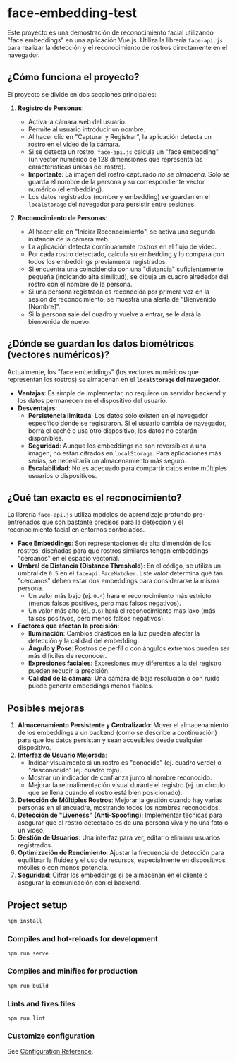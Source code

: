 # face-embedding-test

Este proyecto es una demostración de reconocimiento facial utilizando "face embeddings" en una aplicación Vue.js. Utiliza la librería `face-api.js` para realizar la detección y el reconocimiento de rostros directamente en el navegador.

## ¿Cómo funciona el proyecto?

El proyecto se divide en dos secciones principales:

1.  **Registro de Personas**:
    *   Activa la cámara web del usuario.
    *   Permite al usuario introducir un nombre.
    *   Al hacer clic en "Capturar y Registrar", la aplicación detecta un rostro en el video de la cámara.
    *   Si se detecta un rostro, `face-api.js` calcula un "face embedding" (un vector numérico de 128 dimensiones que representa las características únicas del rostro).
    *   **Importante**: La imagen del rostro capturado *no se almacena*. Solo se guarda el nombre de la persona y su correspondiente vector numérico (el embedding).
    *   Los datos registrados (nombre y embedding) se guardan en el `localStorage` del navegador para persistir entre sesiones.

2.  **Reconocimiento de Personas**:
    *   Al hacer clic en "Iniciar Reconocimiento", se activa una segunda instancia de la cámara web.
    *   La aplicación detecta continuamente rostros en el flujo de video.
    *   Por cada rostro detectado, calcula su embedding y lo compara con todos los embeddings previamente registrados.
    *   Si encuentra una coincidencia con una "distancia" suficientemente pequeña (indicando alta similitud), se dibuja un cuadro alrededor del rostro con el nombre de la persona.
    *   Si una persona registrada es reconocida por primera vez en la sesión de reconocimiento, se muestra una alerta de "Bienvenido [Nombre]".
    *   Si la persona sale del cuadro y vuelve a entrar, se le dará la bienvenida de nuevo.

## ¿Dónde se guardan los datos biométricos (vectores numéricos)?

Actualmente, los "face embeddings" (los vectores numéricos que representan los rostros) se almacenan en el **`localStorage` del navegador**.

*   **Ventajas**: Es simple de implementar, no requiere un servidor backend y los datos permanecen en el dispositivo del usuario.
*   **Desventajas**:
    *   **Persistencia limitada**: Los datos solo existen en el navegador específico donde se registraron. Si el usuario cambia de navegador, borra el caché o usa otro dispositivo, los datos no estarán disponibles.
    *   **Seguridad**: Aunque los embeddings no son reversibles a una imagen, no están cifrados en `localStorage`. Para aplicaciones más serias, se necesitaría un almacenamiento más seguro.
    *   **Escalabilidad**: No es adecuado para compartir datos entre múltiples usuarios o dispositivos.

## ¿Qué tan exacto es el reconocimiento?

La librería `face-api.js` utiliza modelos de aprendizaje profundo pre-entrenados que son bastante precisos para la detección y el reconocimiento facial en entornos controlados.

*   **Face Embeddings**: Son representaciones de alta dimensión de los rostros, diseñadas para que rostros similares tengan embeddings "cercanos" en el espacio vectorial.
*   **Umbral de Distancia (Distance Threshold)**: En el código, se utiliza un umbral de `0.5` en el `faceapi.FaceMatcher`. Este valor determina qué tan "cercanos" deben estar dos embeddings para considerarse la misma persona.
    *   Un valor más bajo (ej. `0.4`) hará el reconocimiento más estricto (menos falsos positivos, pero más falsos negativos).
    *   Un valor más alto (ej. `0.6`) hará el reconocimiento más laxo (más falsos positivos, pero menos falsos negativos).
*   **Factores que afectan la precisión**:
    *   **Iluminación**: Cambios drásticos en la luz pueden afectar la detección y la calidad del embedding.
    *   **Ángulo y Pose**: Rostros de perfil o con ángulos extremos pueden ser más difíciles de reconocer.
    *   **Expresiones faciales**: Expresiones muy diferentes a la del registro pueden reducir la precisión.
    *   **Calidad de la cámara**: Una cámara de baja resolución o con ruido puede generar embeddings menos fiables.

## Posibles mejoras

1.  **Almacenamiento Persistente y Centralizado**: Mover el almacenamiento de los embeddings a un backend (como se describe a continuación) para que los datos persistan y sean accesibles desde cualquier dispositivo.
2.  **Interfaz de Usuario Mejorada**:
    *   Indicar visualmente si un rostro es "conocido" (ej. cuadro verde) o "desconocido" (ej. cuadro rojo).
    *   Mostrar un indicador de confianza junto al nombre reconocido.
    *   Mejorar la retroalimentación visual durante el registro (ej. un círculo que se llena cuando el rostro está bien posicionado).
3.  **Detección de Múltiples Rostros**: Mejorar la gestión cuando hay varias personas en el encuadre, mostrando todos los nombres reconocidos.
4.  **Detección de "Liveness" (Anti-Spoofing)**: Implementar técnicas para asegurar que el rostro detectado es de una persona viva y no una foto o un video.
5.  **Gestión de Usuarios**: Una interfaz para ver, editar o eliminar usuarios registrados.
6.  **Optimización de Rendimiento**: Ajustar la frecuencia de detección para equilibrar la fluidez y el uso de recursos, especialmente en dispositivos móviles o con menos potencia.
7.  **Seguridad**: Cifrar los embeddings si se almacenan en el cliente o asegurar la comunicación con el backend.


## Project setup
```
npm install
```

### Compiles and hot-reloads for development
```
npm run serve
```

### Compiles and minifies for production
```
npm run build
```

### Lints and fixes files
```
npm run lint
```

### Customize configuration
See [Configuration Reference](https://cli.vuejs.org/config/).
